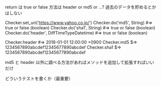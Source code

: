 return は true or false
方法は header or md5 or ...?
過去のデータを貯めるとかはしない

Checker.set_uri('https://www.yahoo.co.jp/')
Checker.do('md5', String) #=> true or false (boolean)
Checker.do('sha1', String) #=> true or false (boolean)
Checker.do('header', DiffTimeTypeDatetime) #=> true or false (boolean)

Checker.header #=> 2018-01-01 12:00:00 +0900
Checker.md5 $=> 1234567890abcdef12345677890abcdef
Checker.sha1 $=> 1234567890abcdef12345677890abcdef

md5 と header 以外に調べる方法があればメソッドを追加して拡張すればいいだけ

どういうテストを書くか（最重要）
